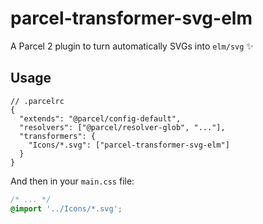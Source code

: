 # parcel-transformer-svg-elm

A Parcel 2 plugin to turn automatically SVGs into `elm/svg` ✨

## Usage

```
// .parcelrc
{
  "extends": "@parcel/config-default",
  "resolvers": ["@parcel/resolver-glob", "..."],
  "transformers": {
    "Icons/*.svg": ["parcel-transformer-svg-elm"]
  }
}

```

And then in your `main.css` file:

```css
/* ... */
@import '../Icons/*.svg';
```
